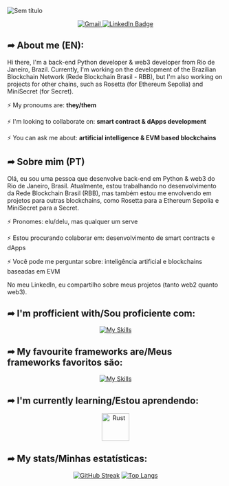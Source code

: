 ![Sem título](https://github.com/Lionel-Rocha/Lionel-Rocha/assets/111009073/4b1da860-e3a0-4716-91d8-5e9293e7329e)

<div id="badges" align="center">
  <a href="mailto:lionel.rocha.alves@gmail.com/">
  <img src="https://img.shields.io/badge/Email-FF0000?style=for-the-badge&logo=gmail&logoColor=white" alt="Gmail"/>
  </a>

  <a href="https://www.linkedin.com/in/lionel-rocha-578832208/">
  <img src="https://img.shields.io/badge/LinkedIn-blue?style=for-the-badge&logo=linkedin&logoColor=white" alt="LinkedIn Badge"/>
  </a>
 
</div>

## ➦ About me (EN):

Hi there, I'm a back-end Python developer & web3 developer from Rio de Janeiro, Brazil. Currently, I'm working on the development of the Brazilian Blockchain Network (Rede Blockchain Brasil - RBB), but I'm also working on projects for other chains, such as Rosetta (for Ethereum Sepolia) and MiniSecret (for Secret).

⚡ My pronoums are: **they/them**

⚡ I'm looking to collaborate on: **smart contract & dApps development**

⚡ You can ask me about: **artificial intelligence & EVM based blockchains**

## ➦ Sobre mim (PT)

Olá, eu sou uma pessoa que desenvolve back-end em Python & web3 do Rio de Janeiro, Brasil. Atualmente, estou trabalhando no desenvolvimento da Rede Blockchain Brasil (RBB), mas também estou me envolvendo em projetos para outras blockchains, como Rosetta para a Ethereum Sepolia e MiniSecret para a Secret.

⚡ Pronomes: elu/delu, mas qualquer um serve

⚡ Estou procurando colaborar em: desenvolvimento de smart contracts e dApps

⚡ Você pode me perguntar sobre: inteligência artificial e blockchains baseadas em EVM

No meu LinkedIn, eu compartilho sobre meus projetos (tanto web2 quanto web3).

## ➦ I'm profficient with/Sou proficiente com:

<div id="programming-languages" align="center"> 
  
[![My Skills](https://skillicons.dev/icons?i=js,nodejs,html,css,solidity,python&theme=light&perline=3)](https://skillicons.dev)

</div>

## ➦ My favourite frameworks are/Meus frameworks favoritos são:
<div id="frameworks" align="center">

[![My Skills](https://skillicons.dev/icons?i=flask,django,express&theme=light&perline=3)](https://skillicons.dev)

</div>

## ➦ I'm currently learning/Estou aprendendo:

<div id="learning" align="center">
<img src="https://static-00.iconduck.com/assets.00/rust-icon-2048x2047-5s6wkmk1.png" alt="Rust" width="64">
</div>

## ➦ My stats/Minhas estatísticas: 
<div id="stats" align="center">
  
[![GitHub Streak](https://streak-stats.demolab.com/?user=Lionel-Rocha)](https://git.io/streak-stats)
[![Top Langs](https://github-readme-stats.vercel.app/api/top-langs/?username=Lionel-Rocha&layout=compact)](https://github.com/Lionel-Rocha)
</div>
